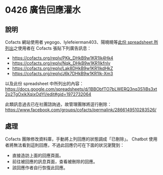 # 0426 廣告回應灌水

## 說明

Cofacts 網站使用者 yegogo、lylefeierman403、陽曉曉等[此份 spreadsheet 所列出](https://docs.google.com/spreadsheets/d/1BBObfTO7bLWERQ3nq3S1iBs3xt2o2TgOxikXqixOdYI/edit#gid=0)之使用者在 Cofacts 張貼下列廣告訊息：
- https://cofacts.org/reply/PKk_DHkB9w1KR1Ik4Hk4
- https://cofacts.org/reply/Nqk_DHkB9w1KR1Ikfnlv
- https://cofacts.org/reply/Lak8DHkB9w1KR1IkdHkZ
- https://cofacts.org/reply/J6k7DHkB9w1KR1Ik-Xm3

以及此份 spreadsheet 中所列出的內容：
https://docs.google.com/spreadsheets/d/1BBObfTO7bLWERQ3nq3S1iBs3xt2o2TgOxikXqixOdYI/edit#gid=1972732064

此類訊息過去已在社團諮詢過，故管理團隊將逕行刪除：
https://www.facebook.com/groups/cofacts/permalink/2866149510283526/

## 處理
Cofacts 團隊修改資料庫，手動將上列回應的狀態調成「已刪除」。 Chatbot 使用者將無法看到這則回應，不過此回應仍可在下面的狀況瀏覽到：

- 直接造訪上面的回應頁面。
- 前往被回應的訊息頁面，查看被刪除的回應。
- 該回應作者自行恢復此回應。
